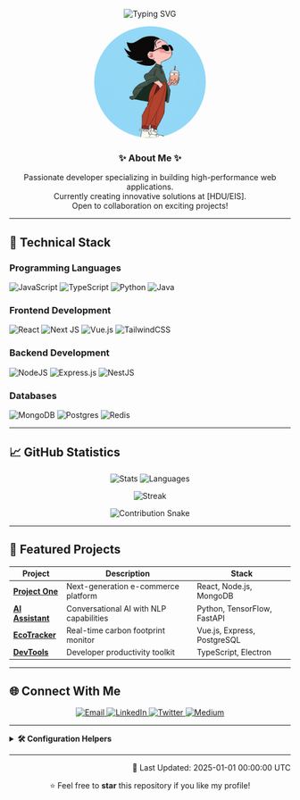 <p align="center">
  <img src="https://readme-typing-svg.demolab.com?font=Fira+Code&pause=1000&center=true&width=435&lines=%F0%9F%91%8B+Hi%2C+I'm+[Tinger-X];%F0%9F%92%BB+Full-Stack+Developer;%F0%9F%93%9D+Open+Source+Contributor" alt="Typing SVG">
</p>

<div align="center">
  <img src="assets/profile.png" alt="Profile Photo" width="200" height="200" style="border-radius:50%;">
</div>

<h3 align="center">✨ About Me ✨</h3>
<p align="center">
  Passionate developer specializing in building high-performance web applications.
  <br>Currently creating innovative solutions at [HDU/EIS].
  <br>Open to collaboration on exciting projects!
</p>

---

## 🔧 Technical Stack

### Programming Languages
![JavaScript](https://img.shields.io/badge/javascript-%23323330.svg?style=for-the-badge&logo=javascript&logoColor=%23F7DF1E)
![TypeScript](https://img.shields.io/badge/typescript-%23007ACC.svg?style=for-the-badge&logo=typescript&logoColor=white)
![Python](https://img.shields.io/badge/python-3670A0?style=for-the-badge&logo=python&logoColor=ffdd54)
![Java](https://img.shields.io/badge/java-%23ED8B00.svg?style=for-the-badge&logo=openjdk&logoColor=white)

### Frontend Development
![React](https://img.shields.io/badge/react-%2320232a.svg?style=for-the-badge&logo=react&logoColor=%2361DAFB)
![Next JS](https://img.shields.io/badge/Next-black?style=for-the-badge&logo=next.js&logoColor=white)
![Vue.js](https://img.shields.io/badge/vuejs-%2335495e.svg?style=for-the-badge&logo=vuedotjs&logoColor=%234FC08D)
![TailwindCSS](https://img.shields.io/badge/tailwindcss-%2338B2AC.svg?style=for-the-badge&logo=tailwind-css&logoColor=white)

### Backend Development
![NodeJS](https://img.shields.io/badge/node.js-6DA55F?style=for-the-badge&logo=node.js&logoColor=white)
![Express.js](https://img.shields.io/badge/express.js-%23404d59.svg?style=for-the-badge&logo=express&logoColor=%2361DAFB)
![NestJS](https://img.shields.io/badge/nestjs-%23E0234E.svg?style=for-the-badge&logo=nestjs&logoColor=white)

### Databases
![MongoDB](https://img.shields.io/badge/MongoDB-%234ea94b.svg?style=for-the-badge&logo=mongodb&logoColor=white)
![Postgres](https://img.shields.io/badge/postgres-%23316192.svg?style=for-the-badge&logo=postgresql&logoColor=white)
![Redis](https://img.shields.io/badge/redis-%23DD0031.svg?style=for-the-badge&logo=redis&logoColor=white)

---

## 📈 GitHub Statistics

<p align="center">
  <img height="180em" src="https://github-readme-stats.vercel.app/api?username=YOUR_USERNAME&show_icons=true&theme=tokyonight&include_all_commits=true&count_private=true" alt="Stats">
  <img height="180em" src="https://github-readme-stats.vercel.app/api/top-langs/?username=YOUR_USERNAME&layout=compact&theme=tokyonight" alt="Languages">
</p>

<p align="center">
  <img src="https://github-readme-streak-stats.herokuapp.com/?user=YOUR_USERNAME&theme=tokyonight" alt="Streak">
</p>

<!-- GitHub贡献图（贪吃蛇特效） -->
<p align="center">
  <img src="https://raw.githubusercontent.com/YOUR_USERNAME/YOUR_USERNAME/output/github-contribution-grid-snake.svg" alt="Contribution Snake">
</p>

---

## 🚀 Featured Projects

| Project | Description | Stack |
|---------|-------------|-------|
| **[Project One](https://github.com/YOUR_USERNAME/project-one)** | Next-generation e-commerce platform | React, Node.js, MongoDB |
| **[AI Assistant](https://github.com/YOUR_USERNAME/ai-assistant)** | Conversational AI with NLP capabilities | Python, TensorFlow, FastAPI |
| **[EcoTracker](https://github.com/YOUR_USERNAME/ecotracker)** | Real-time carbon footprint monitor | Vue.js, Express, PostgreSQL |
| **[DevTools](https://github.com/YOUR_USERNAME/devtools)** | Developer productivity toolkit | TypeScript, Electron |

---

## 🌐 Connect With Me

<p align="center">
  <a href="mailto:your.email@example.com">
    <img src="https://img.shields.io/badge/Gmail-D14836?style=for-the-badge&logo=gmail&logoColor=white" alt="Email">
  </a>
  <a href="https://linkedin.com/in/your-profile">
    <img src="https://img.shields.io/badge/LinkedIn-0077B5?style=for-the-badge&logo=linkedin&logoColor=white" alt="LinkedIn">
  </a>
  <a href="https://twitter.com/your_handle">
    <img src="https://img.shields.io/badge/Twitter-%231DA1F2.svg?style=for-the-badge&logo=Twitter&logoColor=white" alt="Twitter">
  </a>
  <a href="https://medium.com/@your_profile">
    <img src="https://img.shields.io/badge/Medium-%23000000.svg?style=for-the-badge&logo=Medium&logoColor=white" alt="Medium">
  </a>
</p>

---

<details>
<summary><b>🛠️ Configuration Helpers</b></summary>
<br>
  
### 1. 动态打字效果
使用: [Readme Typing SVG](https://github.com/DenverCoder1/readme-typing-svg)
```markdown
![Typing SVG](https://readme-typing-svg.demolab.com?font=Fira+Code&pause=1000&width=435&lines=Your+first+line;Your+second+line)
```

### 2. GitHub贡献图特效
添加仓库 Action: `.github/workflows/snake.yml`
```yaml
name: Generate Snake

on:
  schedule:
    - cron: "0 0 * * *"
  workflow_dispatch:

jobs:
  generate:
    runs-on: ubuntu-latest
    steps:
      - name: Generate snake.svg
        uses: Platane/snk@master
        with:
          github_user_name: YOUR_USERNAME
          svg_out_path: assets/snake.svg
      - uses: actions/checkout@v4
      - name: Update readme
        run: |
          sed -i '/snake_start/,/snake_end/ {/snake_start/!{/snake_end/!d}}' README.md
          sed -i '/snake_start/r assets/snake.svg' README.md
        shell: bash
      - uses: stefanzweifel/git-auto-commit-action@v4
        with:
          commit_message: "Update snake.svg"
```
在 README 添加标记:
```markdown
<!-- snake_start -->
<!-- snake_end -->
```

### 3. 实时访客统计
```markdown
![Visitor Count](https://komarev.com/ghpvc/?username=YOUR_USERNAME&style=for-the-badge&color=blueviolet)
```

### 4. 动态更新日期
使用GitHub Action在顶部添加:
```yaml
- name: Update README
  run: |
    LAST_UPDATED="Last updated: $(date +"%Y-%m-%d %H:%M:%S %Z")"
    sed -i "s/<!-- UPDATE_DATE -->/🔄 $LAST_UPDATED/g" README.md
```
在README中标记位置:
```markdown
<!-- UPDATE_DATE -->
```

</details>

---

<p align="right">
🔄 Last Updated: <!-- UPDATE_DATE -->2025-01-01 00:00:00 UTC
</p>

<div align="center">
  ⭐ Feel free to <strong>star</strong> this repository if you like my profile!
</div>
